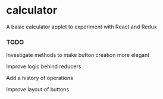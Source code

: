 # calculator
A basic calculator applet to experiment with React and Redux

### TODO
Investigate methods to make button creation more elegant

Improve logic behind reducers

Add a history of operations

Improve layout of buttons
